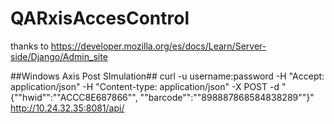 # QARxisAccesControl

thanks to https://developer.mozilla.org/es/docs/Learn/Server-side/Django/Admin_site

##Windows Axis Post SImulation##
curl -u username:password -H "Accept: application/json" -H "Content-type: application/json" -X POST -d "{""hwid"":""ACCC8E687866"", ""barcode"":""898887868584838289""}"  http://10.24.32.35:8081/api/
